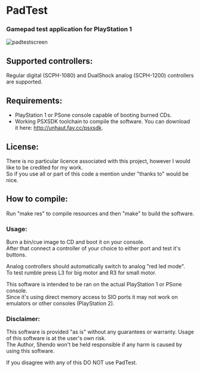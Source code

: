 # PadTest
### Gamepad test application for PlayStation 1

![padtestscreen](https://cloud.githubusercontent.com/assets/8411572/20855707/b78f5b48-b900-11e6-9c68-c51571dfbf12.png)
## Supported controllers:
Regular digital (SCPH-1080) and DualShock analog (SCPH-1200) controllers are supported.

## Requirements:
* PlayStation 1 or PSone console capable of booting burned CDs.
* Working PSXSDK toolchain to compile the software. You can download it here: http://unhaut.fav.cc/psxsdk.

## License:
There is no particular licence associated with this project, however I would like to be credited for my work.    
So if you use all or part of this code a mention under "thanks to" would be nice.

## How to compile:
Run "make res" to compile resources and then "make" to build the software.

### Usage:
Burn a bin/cue image to CD and boot it on your console.    
After that connect a controller of your choice to either port and test it's buttons.

Analog controllers should automatically switch to analog "red led mode".    
To test rumble press L3 for big motor and R3 for small motor.

This software is intended to be ran on the actual PlayStation 1 or PSone console.    
Since it's using direct memory access to SIO ports it may not work on emulators or other consoles (PlayStation 2).

### Disclaimer:
This software is provided "as is" without any guarantees or warranty. Usage of this software is at the user's own risk.    
The Author, Shendo won't be held responsible if any harm is caused by using this software.

If you disagree with any of this DO NOT use PadTest.
